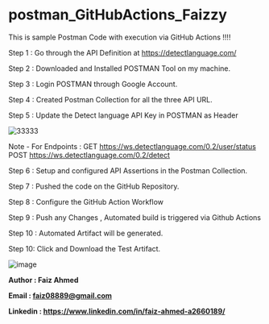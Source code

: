 # postman_GitHubActions_Faizzy

This is sample Postman Code with execution via GitHub Actions !!!!

Step 1 : Go through the API Definition at https://detectlanguage.com/

Step 2 : Downloaded and Installed POSTMAN Tool on my machine.

Step 3 : Login POSTMAN through Google Account.

Step 4 : Created Postman Collection for all the three API URL.

Step 5 : Update the Detect language API Key in POSTMAN as Header 

![33333](https://github.com/Faiz-Ahmed08/postman_GitHubActions_Faizzy/assets/152106688/67cf5cc8-9c53-4284-ae07-f1c72372f606)

Note - For Endpoints : GET https://ws.detectlanguage.com/0.2/user/status
                       POST https://ws.detectlanguage.com/0.2/detect

Step 6 : Setup and configured API Assertions in the Postman Collection.

Step 7 : Pushed the code on the GitHub Repository.

Step 8 : Configure the GitHub Action Workflow

Step 9 : Push any Changes , Automated build is triggered via Github Actions

Step 10 : Automated Artifact will be generated.

Step 10: Click and Download the Test Artifact.

![image](https://github.com/Faiz-Ahmed08/postman_GitHubActions_Faizzy/assets/152106688/58867fd1-6f18-49b8-ba4e-095532af80fa)



**Author : Faiz Ahmed**

**Email : faiz08889@gmail.com**

**Linkedin : https://www.linkedin.com/in/faiz-ahmed-a2660189/**
